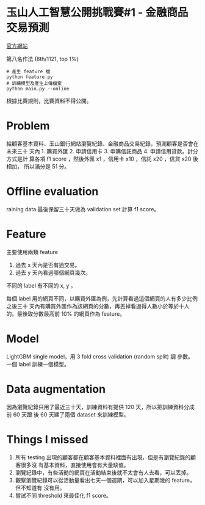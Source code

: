 玉山人工智慧公開挑戰賽#1 - 金融商品交易預測
======================================

[官方網站](https://tbrain.trendmicro.com.tw/Competitions/Details/5)

第八名作法 (8th/1121, top 1%)

```
# 產生 feature 檔
python feature.py
# 訓練模型及產生上傳檔案
python main.py --online
```

根據比賽規則，比賽資料不得公開。

Problem
========
給顧客基本資料、玉山銀行網站瀏覽紀錄、金融商品交易紀錄，預測顧客是否會在未來三十
天內 1. 購買外匯 2. 申請信用卡 3. 申購信託商品 4. 申請信用貸款。計分方式是計
算各項 f1 score ，然後外匯 x1 ，信用卡 x10 ，信託 x20 ，信貸 x20 後相加，
所以滿分是 51 分。

Offline evaluation
==================
raining data 最後保留三十天做為 validation set 計算 f1 score。

Feature
=======
主要使用兩類 feature
1. 過去 x 天內是否有過交易。
2. 過去 y 天內看過哪個網頁幾次。

不同的 label 有不同的 x, y 。

每個 label 用的網頁不同，以購買外匯為例，先計算看過這個網頁的人有多少比例之後三十
天內有購買外匯作為該網頁的分數，再丟掉看過得人數小於等於十人的。最後取分數最高前 10%
的網頁作為 feature。

Model
=====
LightGBM single model，用 3 fold cross validation (random split) 調
參數。一個 label 訓練一個模型。

Data augmentation
=================
因為瀏覽紀錄只用了最近三十天，訓練資料有提供 120 天，所以把訓練資料分成前 60 天跟
後 60 天建了兩個 dataset 來訓練模型。

Things I missed
===============
1. 所有 testing 出現的顧客都在顧客基本資料裡面有出現，但是有瀏覽紀錄的顧客很多沒
有基本資料，直接使用會有大量缺值。
2. 瀏覽紀錄中，有些活動的網頁在活動結束後就不太會有人去看，可以丟掉。
3. 觀察瀏覽紀錄可以從活動量看出七天一個週期，可以加入星期幾的 feature，但不知道有
沒有用。
4. 嘗試不同 threshold 來最佳化 f1 score。
